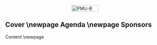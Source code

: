 <div style="display: flex; justify-content: center; align-items: center;">
    <img src="./elements/img/Page/Mockup_cover.png" alt="PMU-B" width="85" height=100%>
</div>

Cover
\newpage
Agenda
\newpage
Sponsors
---
Content
\newpage

